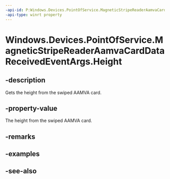 ```yaml
---
-api-id: P:Windows.Devices.PointOfService.MagneticStripeReaderAamvaCardDataReceivedEventArgs.Height
-api-type: winrt property
---
```


<!-- Property syntax
public string Height { get; }
-->

# Windows.Devices.PointOfService.MagneticStripeReaderAamvaCardDataReceivedEventArgs.Height

## -description
Gets the height from the swiped AAMVA card.

## -property-value
The height from the swiped AAMVA card.

## -remarks

## -examples

## -see-also
